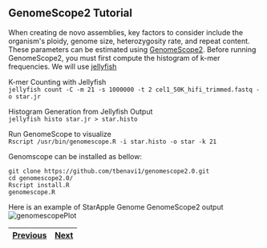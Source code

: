 ## GenomeScope2 Tutorial

When creating de novo assemblies, key factors to consider include the organism's ploidy, genome size, heterozygosity rate, and repeat content. These parameters can be estimated using [GenomeScope2](https://github.com/tbenavi1/genomescope2.0). Before running GenomeScope2, you must first compute the histogram of k-mer frequencies. We will use [jellyfish](https://github.com/gmarcais/Jellyfish)

K-mer Counting with Jellyfish <br>
`jellyfish count -C -m 21 -s 1000000 -t 2 cel1_50K_hifi_trimmed.fastq -o star.jr`

Histogram Generation from Jellyfish Output <br>
`jellyfish histo star.jr > star.histo`

Run GenomeScope to visualize <br>
`Rscript /usr/bin/genomescope.R -i star.histo -o star -k 21`

Genomscope can be installed as bellow:

```
git clone https://github.com/tbenavi1/genomescope2.0.git
cd genomescope2.0/
Rscript install.R
genomescope.R
```

Here is an example of StarApple Genome GenomeScope2 output
![genomescopePlot](https://github.com/LandiMi2/GenomeAssemblyTut/blob/main/transformed_linear_plot.png)

|[Previous](https://github.com/LandiMi2/GenomeAssemblyTut/blob/main/01_QC.md)|[Next](https://github.com/LandiMi2/GenomeAssemblyTut/blob/main/03_assembly.md)|
|---|---|
